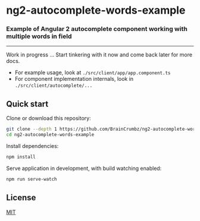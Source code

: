 # ng2-autocomplete-words-example

### Example of Angular 2 autocomplete component working with multiple words in field

---

Work in progress ... Start tinkering with it now and come back later for more docs.

* For example usage, look at `./src/client/app/app.component.ts`
* For component implementation internals, look in `./src/client/autocomplete/...`

## Quick start

Clone or download this repository:

~~~bash
git clone --depth 1 https://github.com/BrainCrumbz/ng2-autocomplete-words-example.git
cd ng2-autocomplete-words-example
~~~

Install dependencies:

~~~bash
npm install
~~~

Serve application in development, with build watching enabled:

~~~bash
npm run serve-watch
~~~

## License

[MIT](LICENSE)
